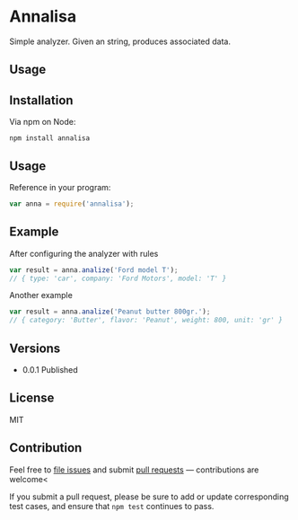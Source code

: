 # Annalisa

Simple analyzer. Given an string, produces associated data.

## Usage

## Installation

Via npm on Node:

```
npm install annalisa
```

## Usage

Reference in your program:

```js
var anna = require('annalisa');
```

## Example

After configuring the analyzer with rules
```js
var result = anna.analize('Ford model T');
// { type: 'car', company: 'Ford Motors', model: 'T' }
```

Another example
```js
var result = anna.analize('Peanut butter 800gr.');
// { category: 'Butter', flavor: 'Peanut', weight: 800, unit: 'gr' }
```

## Versions

- 0.0.1 Published

## License

MIT

## Contribution

Feel free to [file issues](https://github.com/ajlopez/Annalisa) and submit
[pull requests](https://github.com/ajlopez/Annalisa/pulls) — contributions are
welcome<

If you submit a pull request, please be sure to add or update corresponding
test cases, and ensure that `npm test` continues to pass.

